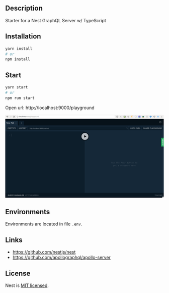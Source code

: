 ## Description

Starter for a Nest GraphQL Server w/ TypeScript

## Installation

```bash
yarn install
# or
npm install
```

## Start

```bash
yarn start
# or
npm run start
```

Open url: http://localhost:9000/playground

![](.README/2018-02-19-18-32-07.png)

## Environments

Environments are located in file `.env`.

## Links

- https://github.com/nestjs/nest
- https://github.com/apollographql/apollo-server

## License

Nest is [MIT licensed](LICENSE).

